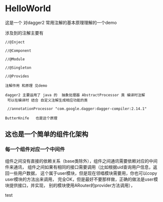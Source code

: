 # HelloWorld

这是一个 对dagger2 常用注解的基本原理理解的一个demo

涉及到的注解主要有

    //@Inject

    //@Component

    //@Module

    //@Singleton

    //@Provides

    注解作用 和原理 见demo

    dagger2 主要运用了 java 的  抽象处理器 AbstractProcessor 类 编译时注解
     可以在编译时 结合 自定义注解生成相应功能的类

     //annotationProcessor "com.google.dagger:dagger-compiler:2.14.1"

    ButterKnife   也是这个原理


## 这也是一个简单的组件化架构

### 每一个组件对应一个中间件

组件之间没有直接的依赖关系（base类除外），组件之间通讯需要依赖对应的中间件来通讯，
组件之间如果有相同的接口需要调用（比如根据uid查询用户信息，返回一些用户数据，
这个属于user模块，但是现在领唱模块需要用，你也可以copy user模块的方法出来调用，
完全OK，但是最好不要那样做，正确的做法是user模块提供接口，并实现，
别的模块使用ARouter的provider方法调用），

test
